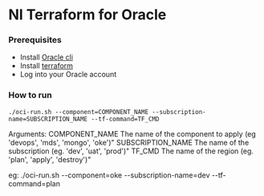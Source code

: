 # NI Terraform for Oracle

### Prerequisites
* Install [Oracle cli](https://docs.oracle.com/cd/E11882_01/install.112/e47959/install.htm)
* Install [terraform](https://www.terraform.io/downloads.html)
* Log into your Oracle account

### How to run

    ./oci-run.sh --component=COMPONENT_NAME --subscription-name=SUBSCRIPTION_NAME --tf-command=TF_CMD

Arguments:
    COMPONENT_NAME       The name of the component to apply (eg 'devops', 'mds', 'mongo', 'oke')"
    SUBSCRIPTION_NAME    The name of the subscription (eg. 'dev', 'uat', 'prod')"
    TF_CMD               The name of the region (eg. 'plan', 'apply', 'destroy')"

eg:
    ./oci-run.sh --component=oke --subscription-name=dev --tf-command=plan
